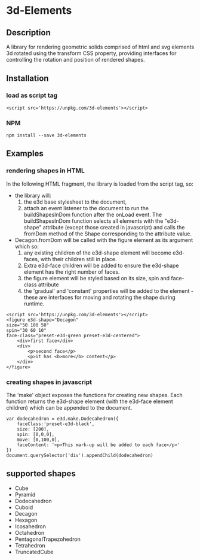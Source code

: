 # 3d-Elements
## Description
A library for rendering geometric solids comprised of html and svg elements 3d rotated using the transform CSS property, providing interfaces for controlling the rotation and position of rendered shapes.

## Installation
### load as script tag
    <script src='https://unpkg.com/3d-elements'></script>

### NPM 
    npm install --save 3d-elements

## Examples
### rendering shapes in HTML
In the following HTML fragment, the library is loaded from the script tag, so:
- the library will: 
  1. the e3d base stylesheet to the document, 
  2. attach an event listener to the document to run the buildShapesInDom function after the onLoad event. The buildShapesInDom function selects all elements with the "e3d-shape" attribute (except those created in javascript) and calls the fromDom method of the Shape corresponding to the attribute value.
- Decagon.fromDom will be called with the figure element as its argument which so:
  1. any existing children of the e3d-shape element will become e3d-faces, with their children still in place. 
  2. Extra e3d-face children will be added to ensure the e3d-shape element has the right number of faces.
  3. the figure element will be styled based on its size, spin and face-class attribute
  4. the 'gradual' and 'constant' properties will be added to the element - these are interfaces for moving and rotating the shape during runtime.

```
<script src='https://unpkg.com/3d-elements'></script>
<figure e3d-shape="Decagon" 
size="50 100 50" 
spin="30 60 10" 
face-class="preset-e3d-green preset-e3d-centered">
    <div>first face</div>
    <div>
        <p>second face</p>
        <p>it has <b>more</b> content</p>
    </div>
</figure>
```

### creating shapes in javascript
The 'make' object exposes the functions for creating new shapes. Each function returns the e3d-shape element (with the e3d-face element children) which can be appended to the document.

    var dodecahedron = e3d.make.Dodecahedron({
        faceClass:'preset-e3d-black',
        size: [200],
        spin: [0,0,0],
        move: [0,100,0],
        faceContent: '<p>This mark-up will be added to each face</p>'
    })
    document.querySelector('div').appendChild(dodecahedron)

## supported shapes
* Cube
* Pyramid
* Dodecahedron
* Cuboid
* Decagon
* Hexagon
* Icosahedron
* Octahedron
* PentagonalTrapezohedron
* Tetrahedron
* TruncatedCube